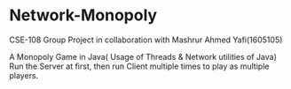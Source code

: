 # Network-Monopoly
CSE-108 Group Project in collaboration with Mashrur Ahmed Yafi(1605105)

A Monopoly Game in Java( Usage of Threads &amp; Network utilities of Java)
Run the Server at first, then run Client multiple times to play as multiple players.
